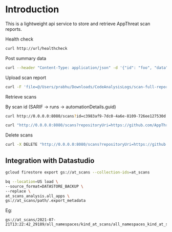 # Introduction

This is a lightweight api service to store and retrieve AppThreat scan reports.

Health check

```bash
curl http://url/healthcheck
```

Post summary data

```bash
curl --header "Content-Type: application/json" -d '{"id": "foo", "data": "bar"}' http://url/summary
```

Upload scan report

```bash
curl -F 'file=@/Users/prabhu/Downloads/CodeAnalysisLogs/scan-full-report.json' http://0.0.0.0:8080/scans
```

Retrieve scans

By scan id (SARIF -> runs -> automationDetails.guid)

```bash
curl http://0.0.0.0:8080/scans?id=c3983af9-7dc0-4a6e-8109-726ee127530d
```

```bash
curl "http://0.0.0.0:8080/scans?repositoryUri=https://github.com/AppThreat/WebGoat&branch=develop"
```

Delete scans

```bash
curl -X DELETE "http://0.0.0.0:8080/scans?repositoryUri=https://github.com/AppThreat/WebGoat&branch=develop&revisionId=210dbaf5f0f49a79cb1adf9760c36658c819ff7d"
```

## Integration with Datastudio

```bash
gcloud firestore export gs://at_scans --collection-ids=at_scans
```

```bash
bq --location=US load \
--source_format=DATASTORE_BACKUP \
--replace \
at_scans_analysis.all_apps \
gs://at_scans/path/.export_metadata
```

Eg:

```
gs://at_scans/2021-07-21T13:22:42_29189/all_namespaces/kind_at_scans/all_namespaces_kind_at_scans.export_metadata
```
